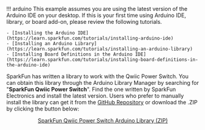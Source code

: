 
!!! arduino
    This example assumes you are using the latest version of the Arduino IDE on your desktop. If this is your first time using Arduino IDE, library, or board add-on, please review the following tutorials.

    - [Installing the Arduino IDE](https://learn.sparkfun.com/tutorials/installing-arduino-ide)
    - [Installing an Arduino Library](https://learn.sparkfun.com/tutorials/installing-an-arduino-library)
    - [Installing Board Definitions in the Arduino IDE](https://learn.sparkfun.com/tutorials/installing-board-definitions-in-the-arduino-ide)

SparkFun has written a library to work with the Qwiic Power Switch. You can obtain this library through the Arduino Library Manager by searching for "**SparkFun Qwiic Power Switch**". Find the one written by SparkFun Electronics and install the latest version. Users who prefer to manually install the library can get it from the [GitHub Repository](https://github.com/sparkfun/SparkFun_Qwiic_Power_Switch_Arduino_Library) or download the .ZIP by clicking the button below:

<div style="text-align: center"><a href="https://github.com/sparkfun/SparkFun_Qwiic_Power_Switch_Arduino_Library/archive/refs/heads/master.zip" class="md-button">SparkFun Qwiic Power Switch Arduino Library (ZIP)</a></div>

